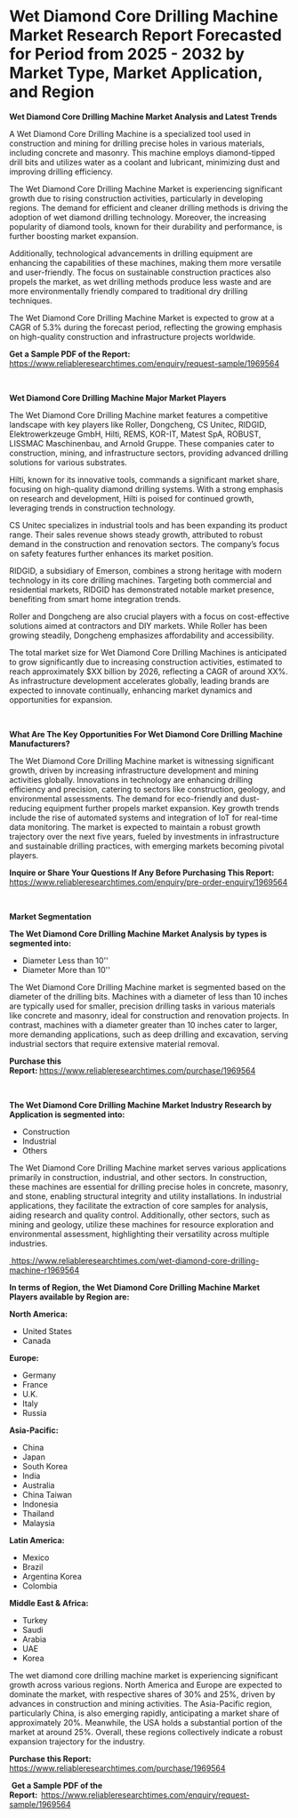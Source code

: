 <p><h1>Wet Diamond Core Drilling Machine Market Research Report Forecasted for Period from 2025 -  2032 by Market Type, Market Application, and Region</h1></p><p><strong>Wet Diamond Core Drilling Machine Market Analysis and Latest Trends</strong></p>
<p><p>A Wet Diamond Core Drilling Machine is a specialized tool used in construction and mining for drilling precise holes in various materials, including concrete and masonry. This machine employs diamond-tipped drill bits and utilizes water as a coolant and lubricant, minimizing dust and improving drilling efficiency. </p><p>The Wet Diamond Core Drilling Machine Market is experiencing significant growth due to rising construction activities, particularly in developing regions. The demand for efficient and cleaner drilling methods is driving the adoption of wet diamond drilling technology. Moreover, the increasing popularity of diamond tools, known for their durability and performance, is further boosting market expansion.</p><p>Additionally, technological advancements in drilling equipment are enhancing the capabilities of these machines, making them more versatile and user-friendly. The focus on sustainable construction practices also propels the market, as wet drilling methods produce less waste and are more environmentally friendly compared to traditional dry drilling techniques. </p><p>The Wet Diamond Core Drilling Machine Market is expected to grow at a CAGR of 5.3% during the forecast period, reflecting the growing emphasis on high-quality construction and infrastructure projects worldwide.</p></p>
<p><strong>Get a Sample PDF of the Report:&nbsp;</strong> <a href="https://www.reliableresearchtimes.com/enquiry/request-sample/1969564?utm_campaign=3190&utm_medium=2&utm_source=Github&utm_content=ia&utm_term=12042025&utm_id=wet-diamond-core-drilling-machine">https://www.reliableresearchtimes.com/enquiry/request-sample/1969564</a></p>
<p>&nbsp;</p>
<p><strong>Wet Diamond Core Drilling Machine Major Market Players</strong></p>
<p><p>The Wet Diamond Core Drilling Machine market features a competitive landscape with key players like Roller, Dongcheng, CS Unitec, RIDGID, Elektrowerkzeuge GmbH, Hilti, REMS, KOR-IT, Matest SpA, ROBUST, LISSMAC Maschinenbau, and Arnold Gruppe. These companies cater to construction, mining, and infrastructure sectors, providing advanced drilling solutions for various substrates.</p><p>Hilti, known for its innovative tools, commands a significant market share, focusing on high-quality diamond drilling systems. With a strong emphasis on research and development, Hilti is poised for continued growth, leveraging trends in construction technology.</p><p>CS Unitec specializes in industrial tools and has been expanding its product range. Their sales revenue shows steady growth, attributed to robust demand in the construction and renovation sectors. The company’s focus on safety features further enhances its market position.</p><p>RIDGID, a subsidiary of Emerson, combines a strong heritage with modern technology in its core drilling machines. Targeting both commercial and residential markets, RIDGID has demonstrated notable market presence, benefiting from smart home integration trends.</p><p>Roller and Dongcheng are also crucial players with a focus on cost-effective solutions aimed at contractors and DIY markets. While Roller has been growing steadily, Dongcheng emphasizes affordability and accessibility.</p><p>The total market size for Wet Diamond Core Drilling Machines is anticipated to grow significantly due to increasing construction activities, estimated to reach approximately $XX billion by 2026, reflecting a CAGR of around XX%. As infrastructure development accelerates globally, leading brands are expected to innovate continually, enhancing market dynamics and opportunities for expansion.</p></p>
<p>&nbsp;</p>
<p><strong>What Are The Key Opportunities For Wet Diamond Core Drilling Machine Manufacturers?</strong></p>
<p><p>The Wet Diamond Core Drilling Machine market is witnessing significant growth, driven by increasing infrastructure development and mining activities globally. Innovations in technology are enhancing drilling efficiency and precision, catering to sectors like construction, geology, and environmental assessments. The demand for eco-friendly and dust-reducing equipment further propels market expansion. Key growth trends include the rise of automated systems and integration of IoT for real-time data monitoring. The market is expected to maintain a robust growth trajectory over the next five years, fueled by investments in infrastructure and sustainable drilling practices, with emerging markets becoming pivotal players.</p></p>
<p><strong>Inquire or Share Your Questions If Any Before Purchasing This Report:</strong> <a href="https://www.reliableresearchtimes.com/enquiry/pre-order-enquiry/1969564?utm_campaign=3190&utm_medium=2&utm_source=Github&utm_content=ia&utm_term=12042025&utm_id=wet-diamond-core-drilling-machine">https://www.reliableresearchtimes.com/enquiry/pre-order-enquiry/1969564</a></p>
<p>&nbsp;</p>
<p><strong>Market Segmentation</strong></p>
<p><strong>The Wet Diamond Core Drilling Machine Market Analysis by types is segmented into:</strong></p>
<p><ul><li>Diameter Less than 10''</li><li>Diameter More than 10''</li></ul></p>
<p><p>The Wet Diamond Core Drilling Machine market is segmented based on the diameter of the drilling bits. Machines with a diameter of less than 10 inches are typically used for smaller, precision drilling tasks in various materials like concrete and masonry, ideal for construction and renovation projects. In contrast, machines with a diameter greater than 10 inches cater to larger, more demanding applications, such as deep drilling and excavation, serving industrial sectors that require extensive material removal.</p></p>
<p><strong>Purchase this Report:&nbsp;</strong><a href="https://www.reliableresearchtimes.com/purchase/1969564?utm_campaign=3190&utm_medium=2&utm_source=Github&utm_content=ia&utm_term=12042025&utm_id=wet-diamond-core-drilling-machine">https://www.reliableresearchtimes.com/purchase/1969564</a></p>
<p>&nbsp;</p>
<p><strong>The Wet Diamond Core Drilling Machine Market Industry Research by Application is segmented into:</strong></p>
<p><ul><li>Construction</li><li>Industrial</li><li>Others</li></ul></p>
<p><p>The Wet Diamond Core Drilling Machine market serves various applications primarily in construction, industrial, and other sectors. In construction, these machines are essential for drilling precise holes in concrete, masonry, and stone, enabling structural integrity and utility installations. In industrial applications, they facilitate the extraction of core samples for analysis, aiding research and quality control. Additionally, other sectors, such as mining and geology, utilize these machines for resource exploration and environmental assessment, highlighting their versatility across multiple industries.</p></p>
<p><a href="https://www.reliableresearchtimes.com/wet-diamond-core-drilling-machine-r1969564?utm_campaign=3190&utm_medium=2&utm_source=Github&utm_content=ia&utm_term=12042025&utm_id=wet-diamond-core-drilling-machine">&nbsp;https://www.reliableresearchtimes.com/wet-diamond-core-drilling-machine-r1969564</a></p>
<p><strong>In terms of Region, the Wet Diamond Core Drilling Machine Market Players available by Region are:</strong></p>
<p>
    <p> <strong> North America: </strong>
        <ul>
            <li>United States</li>
            <li>Canada</li>
        </ul>
        </p> 
    <p> <strong> Europe: </strong>
        <ul>
            <li>Germany</li>
            <li>France</li>
            <li>U.K.</li>
            <li>Italy</li>
            <li>Russia</li>
        </ul>
        </p> 
    <p> <strong> Asia-Pacific: </strong>
        <ul>
            <li>China</li>
            <li>Japan</li>
            <li>South Korea</li>
            <li>India</li>
            <li>Australia</li>
            <li>China Taiwan</li>
            <li>Indonesia</li>
            <li>Thailand</li>
            <li>Malaysia</li>
        </ul>
        </p> 
    <p> <strong> Latin America: </strong>
        <ul>
            <li>Mexico</li>
            <li>Brazil</li>
            <li>Argentina Korea</li>
            <li>Colombia</li>
        </ul>
        </p> 
    <p> <strong> Middle East & Africa: </strong>
        <ul>
            <li>Turkey</li>
            <li>Saudi</li>
            <li>Arabia</li>
            <li>UAE</li>
            <li>Korea</li>
        </ul>
    </p>
    </p>
<p><p>The wet diamond core drilling machine market is experiencing significant growth across various regions. North America and Europe are expected to dominate the market, with respective shares of 30% and 25%, driven by advances in construction and mining activities. The Asia-Pacific region, particularly China, is also emerging rapidly, anticipating a market share of approximately 20%. Meanwhile, the USA holds a substantial portion of the market at around 25%. Overall, these regions collectively indicate a robust expansion trajectory for the industry.</p></p>
<p><strong>Purchase this Report: </strong><a href="https://www.reliableresearchtimes.com/purchase/1969564?utm_campaign=3190&utm_medium=2&utm_source=Github&utm_content=ia&utm_term=12042025&utm_id=wet-diamond-core-drilling-machine">https://www.reliableresearchtimes.com/purchase/1969564</a></p>
<p>&nbsp;<strong>Get a Sample PDF of the Report:&nbsp;&nbsp;</strong><a href="https://www.reliableresearchtimes.com/enquiry/request-sample/1969564?utm_campaign=3190&utm_medium=2&utm_source=Github&utm_content=ia&utm_term=12042025&utm_id=wet-diamond-core-drilling-machine">https://www.reliableresearchtimes.com/enquiry/request-sample/1969564</a></p>
<p><strong></strong></p>
<p><p></p><p></p><p></p></p>